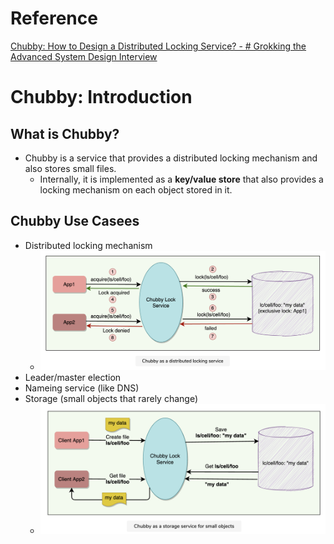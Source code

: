 # Reference
[Chubby: How to Design a Distributed Locking Service? - # Grokking the Advanced System Design Interview](https://www.educative.io/courses/grokking-adv-system-design-intvw/YMzjoN4RzN9)

# Chubby: Introduction
## What is Chubby?
- Chubby is a service that provides a distributed locking mechanism and also stores small files.
	- Internally, it is implemented as a **key/value store** that also provides a locking mechanism on each object stored in it.

## Chubby Use Casees
- Distributed locking mechanism
	- ![Chubby Distributed Locking Service.png](https://raw.githubusercontent.com/lambda826/My-Notebook/master/999%20Resource/Chubby%20Distributed%20Locking%20Service.png)
- Leader/master election
- Nameing service (like DNS)
- Storage (small objects that rarely change)
	- ![Chubby Storage Service for Small Objects.png](https://raw.githubusercontent.com/lambda826/My-Notebook/master/999%20Resource/Chubby%20Storage%20Service%20for%20Small%20Objects.png)


<!--stackedit_data:
eyJoaXN0b3J5IjpbMTAwMjUwOTc1NSwtMTY3MDE3NzAyOV19
-->